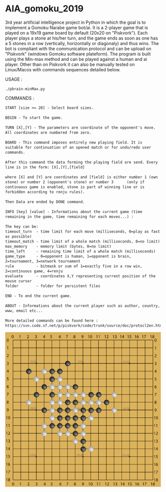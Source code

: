 # AIA_gomoku_2019
3rd year artificial intelligence project in Python in which the goal is to implement a Gomoku Narabe game bot/ai.
It is a 2-player game that is played on a 19x19 game board by default (20x20 on "Piskvork"). Each player plays a stone at his/her turn, and the game ends as soon as one has a 5 stones in a row (vertically, horizontally or diagonaly) and thus wins.
The bot is compliant with the communication protocol and can be upload on "Piskvork" (windows Gomoku software plateform).
The program is built using the Min-max method and can be played against a human and ai player. Other than on Piskvork it can also be manually tested on Linux/Macos with commands sequences detailed below.

USAGE :

    ./pbrain-minMax.py

COMMANDS :

    START [size >= 20] - Select board sizes.

    BEGIN - To start the game.

    TURN [X],[Y] - The parameters are coordinate of the opponent's move. All coordinates are numbered from zero.

    BOARD - This command imposes entirely new playing field. It is suitable for continuation of an opened match or for undo/redo user commands.
    
    After this command the data forming the playing field are send. Every line is in the form: [X],[Y],[field]
    
    where [X] and [Y] are coordinates and [field] is either number 1 (own stone) or number 2 (opponent's stone) or number 3      (only if continuous game is enabled, stone is part of winning line or is forbidden according to renju rules).
    
    Then Data are ended by DONE command.

    INFO [key] [value] - Informations about the current game (time remaining in the game, time remaining for each moves...) :

    The key can be:
    timeout_turn  - time limit for each move (milliseconds, 0=play as fast as possible)
    timeout_match - time limit of a whole match (milliseconds, 0=no limit)
    max_memory    - memory limit (bytes, 0=no limit)
    time_left     - remaining time limit of a whole match (milliseconds)
    game_type     - 0=opponent is human, 1=opponent is brain, 2=tournament, 3=network tournament
    rule          - bitmask or sum of 1=exactly five in a row win, 2=continuous game, 4=renju
    evaluate      - coordinates X,Y representing current position of the mouse cursor
    folder        - folder for persistent files

    END - To end the current game.

    ABOUT - Informations about the current player such as author, country, www, email etc...

    More detailed commands can be found here : https://svn.code.sf.net/p/piskvork/code/trunk/source/doc/protocl2en.htm

   ![Image description](pic/Illustration.png)
